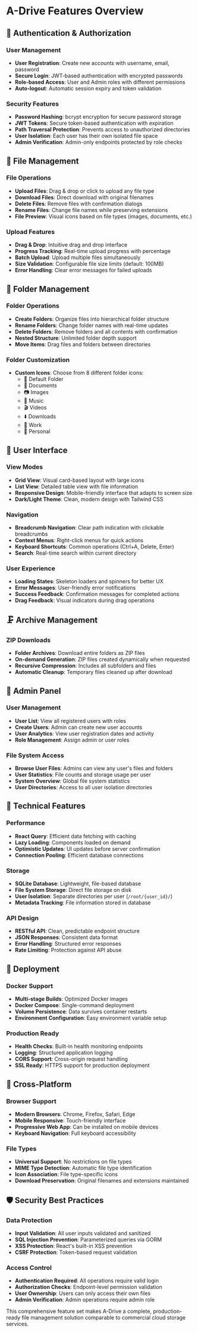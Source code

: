 # A-Drive Features Overview

## 🔐 Authentication & Authorization

### User Management
- **User Registration**: Create new accounts with username, email, password
- **Secure Login**: JWT-based authentication with encrypted passwords
- **Role-based Access**: User and Admin roles with different permissions
- **Auto-logout**: Automatic session expiry and token validation

### Security Features
- **Password Hashing**: bcrypt encryption for secure password storage
- **JWT Tokens**: Secure token-based authentication with expiration
- **Path Traversal Protection**: Prevents access to unauthorized directories
- **User Isolation**: Each user has their own isolated file space
- **Admin Verification**: Admin-only endpoints protected by role checks

## 📁 File Management

### File Operations
- **Upload Files**: Drag & drop or click to upload any file type
- **Download Files**: Direct download with original filenames
- **Delete Files**: Remove files with confirmation dialogs
- **Rename Files**: Change file names while preserving extensions
- **File Preview**: Visual icons based on file types (images, documents, etc.)

### Upload Features
- **Drag & Drop**: Intuitive drag and drop interface
- **Progress Tracking**: Real-time upload progress with percentage
- **Batch Upload**: Upload multiple files simultaneously
- **Size Validation**: Configurable file size limits (default: 100MB)
- **Error Handling**: Clear error messages for failed uploads

## 📂 Folder Management

### Folder Operations
- **Create Folders**: Organize files into hierarchical folder structure
- **Rename Folders**: Change folder names with real-time updates
- **Delete Folders**: Remove folders and all contents with confirmation
- **Nested Structure**: Unlimited folder depth support
- **Move Items**: Drag files and folders between directories

### Folder Customization
- **Custom Icons**: Choose from 8 different folder icons:
  - 📁 Default Folder
  - 📁 Documents
  - 📷 Images
  - 🎵 Music
  - 🎬 Videos
  - ⬇️ Downloads
  - 💼 Work
  - 👤 Personal

## 🎨 User Interface

### View Modes
- **Grid View**: Visual card-based layout with large icons
- **List View**: Detailed table view with file information
- **Responsive Design**: Mobile-friendly interface that adapts to screen size
- **Dark/Light Theme**: Clean, modern design with Tailwind CSS

### Navigation
- **Breadcrumb Navigation**: Clear path indication with clickable breadcrumbs
- **Context Menus**: Right-click menus for quick actions
- **Keyboard Shortcuts**: Common operations (Ctrl+A, Delete, Enter)
- **Search**: Real-time search within current directory

### User Experience
- **Loading States**: Skeleton loaders and spinners for better UX
- **Error Messages**: User-friendly error notifications
- **Success Feedback**: Confirmation messages for completed actions
- **Drag Feedback**: Visual indicators during drag operations

## 🗜️ Archive Management

### ZIP Downloads
- **Folder Archives**: Download entire folders as ZIP files
- **On-demand Generation**: ZIP files created dynamically when requested
- **Recursive Compression**: Includes all subfolders and files
- **Automatic Cleanup**: Temporary files cleaned up after download

## 👑 Admin Panel

### User Management
- **User List**: View all registered users with roles
- **Create Users**: Admin can create new user accounts
- **User Analytics**: View user registration dates and activity
- **Role Management**: Assign admin or user roles

### File System Access
- **Browse User Files**: Admins can view any user's files and folders
- **User Statistics**: File counts and storage usage per user
- **System Overview**: Global file system statistics
- **User Directories**: Access to all user isolation directories

## 🔧 Technical Features

### Performance
- **React Query**: Efficient data fetching with caching
- **Lazy Loading**: Components loaded on demand
- **Optimistic Updates**: UI updates before server confirmation
- **Connection Pooling**: Efficient database connections

### Storage
- **SQLite Database**: Lightweight, file-based database
- **File System Storage**: Direct file storage on disk
- **User Isolation**: Separate directories per user (`/root/{user_id}/`)
- **Metadata Tracking**: File information stored in database

### API Design
- **RESTful API**: Clean, predictable endpoint structure
- **JSON Responses**: Consistent data format
- **Error Handling**: Structured error responses
- **Rate Limiting**: Protection against API abuse

## 🐳 Deployment

### Docker Support
- **Multi-stage Builds**: Optimized Docker images
- **Docker Compose**: Single-command deployment
- **Volume Persistence**: Data survives container restarts
- **Environment Configuration**: Easy environment variable setup

### Production Ready
- **Health Checks**: Built-in health monitoring endpoints
- **Logging**: Structured application logging
- **CORS Support**: Cross-origin request handling
- **SSL Ready**: HTTPS support for production deployment

## 📱 Cross-Platform

### Browser Support
- **Modern Browsers**: Chrome, Firefox, Safari, Edge
- **Mobile Responsive**: Touch-friendly interface
- **Progressive Web App**: Can be installed on mobile devices
- **Keyboard Navigation**: Full keyboard accessibility

### File Types
- **Universal Support**: No restrictions on file types
- **MIME Type Detection**: Automatic file type identification
- **Icon Association**: File type-specific icons
- **Download Preservation**: Original filenames and extensions maintained

## 🛡️ Security Best Practices

### Data Protection
- **Input Validation**: All user inputs validated and sanitized
- **SQL Injection Prevention**: Parameterized queries via GORM
- **XSS Protection**: React's built-in XSS prevention
- **CSRF Protection**: Token-based request validation

### Access Control
- **Authentication Required**: All operations require valid login
- **Authorization Checks**: Endpoint-level permission validation
- **User Ownership**: Users can only access their own files
- **Admin Verification**: Admin operations require admin role

This comprehensive feature set makes A-Drive a complete, production-ready file management solution comparable to commercial cloud storage services.